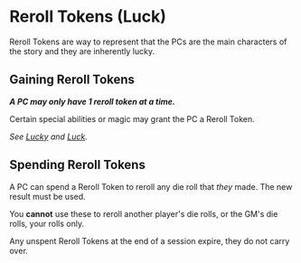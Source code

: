 # Reroll Tokens (Luck)

Reroll Tokens are way to represent that the PCs are the main characters of the story and they are inherently lucky.

## Gaining Reroll Tokens

***A PC may only have 1 reroll token at a time.***

Certain special abilities or magic may grant the PC a Reroll Token.

*See [Lucky](../../Player%20Characters/Ancenstries/Mechanical/Nonmagical.md#Lucky) and [Luck](../../Magic/Spells/Spells%20by%20Level/Level%202/Luck.md).*

## Spending Reroll Tokens

A PC can spend a Reroll Token to reroll any die roll that *they* made. The new result must be used.

You **cannot** use these to reroll another player's die rolls, or the GM's die rolls, your rolls only.

Any unspent Reroll Tokens at the end of a session expire, they do not carry over.
